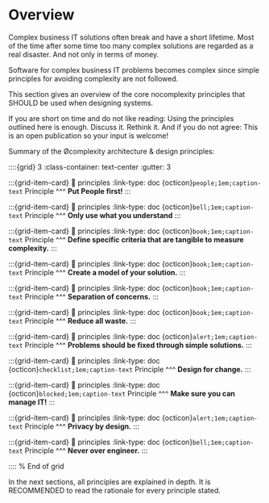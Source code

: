 # Overview 


Complex business IT solutions often break and have a short lifetime. Most of the time after some time too many complex solutions are regarded as a real disaster. And not only in terms of money.

Software for complex business IT problems becomes complex since simple principles for avoiding complexity are not followed. 

This section gives an overview of the core nocomplexity principles that SHOULD be used when designing systems.

If you are short on time and do not like reading: Using the principles outlined here is enough. Discuss it. Rethink it. And if you do not agree: This is an open publication so your input is welcome!

Summary of the Øcomplexity architecture & design principles:

::::{grid} 3
:class-container: text-center
:gutter: 3

:::{grid-item-card}
:link: principles
:link-type: doc
{octicon}`people;1em;caption-text` Principle
^^^
**Put People first!** 
:::

:::{grid-item-card}
:link: principles
:link-type: doc
{octicon}`bell;1em;caption-text` Principle
^^^
**Only use what you understand**
:::

:::{grid-item-card}
:link: principles
:link-type: doc
{octicon}`book;1em;caption-text` Principle
^^^
**Define specific criteria that are tangible to measure complexity.**
:::

:::{grid-item-card}
:link: principles
:link-type: doc
{octicon}`book;1em;caption-text` Principle
^^^
**Create a model of your solution.**
:::


:::{grid-item-card}
:link: principles
:link-type: doc
{octicon}`book;1em;caption-text` Principle
^^^
**Separation of concerns.**
:::


:::{grid-item-card}
:link: principles
:link-type: doc
{octicon}`book;1em;caption-text` Principle
^^^
**Reduce all waste.**
:::


:::{grid-item-card}
:link: principles
:link-type: doc
{octicon}`alert;1em;caption-text` Principle
^^^
**Problems should be fixed through simple solutions.**
:::

:::{grid-item-card}
:link: principles
:link-type: doc
{octicon}`checklist;1em;caption-text` Principle
^^^
**Design for change.**
:::

:::{grid-item-card}
:link: principles
:link-type: doc
{octicon}`blocked;1em;caption-text` Principle
^^^
**Make sure you can manage IT!**
:::

:::{grid-item-card}
:link: principles
:link-type: doc
{octicon}`alert;1em;caption-text` Principle
^^^
**Privacy by design.**
:::

:::{grid-item-card}
:link: principles
:link-type: doc
{octicon}`bell;1em;caption-text` Principle
^^^
**Never over engineer.**
:::

::::
% End of grid





In the next sections, all principles are explained in depth. It is RECOMMENDED to read the rationale for every principle stated. 
